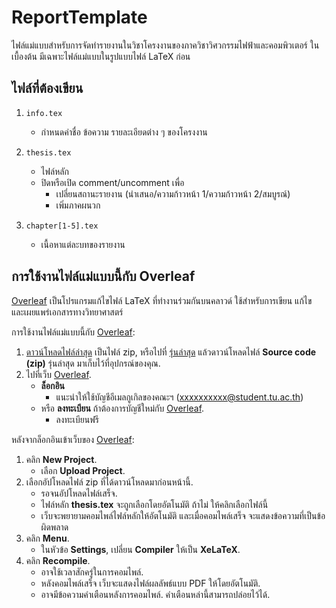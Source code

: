 # ReportTemplate

ไฟล์แม่แบบสำหรับการจัดทำรายงานในวิชาโครงงานของภาควิชาวิศวกรรมไฟฟ้าและคอมพิวเตอร์ ในเบื้องต้น มีเฉพาะไฟล์แม่แบบในรูปแบบไฟล์ LaTeX ก่อน

## ไฟล์ที่ต้องเขียน

1. `info.tex`

   - กำหนดค่าชื่อ ข้อความ รายละเอียดต่าง ๆ ของโครงงาน

2. `thesis.tex`

   - ไฟล์หลัก
   - ปิดหรือเปิด comment/uncomment เพื่อ
     - เปลี่ยนสถานะรายงาน (นำเสนอ/ความก้าวหน้า 1/ความก้าวหน้า 2/สมบูรณ์)
     - เพิ่มภาคผนวก

3. `chapter[1-5].tex`

   - เนื้อหาแต่ละบทของรายงาน

## การใช้งานไฟล์แม่แบบนี้กับ Overleaf

[Overleaf][overleaf url] เป็นโปรแกรมแก้ไขไฟล์ LaTeX ที่ทำงานร่วมกันบนคลาวด์ ใช้สำหรับการเขียน แก้ไข และเผยแพร่เอกสารทางวิทยาศาสตร์

การใช้งานไฟล์แม่แบบนี้กับ [Overleaf][overleaf url]:

1. [ดาวน์โหลดไฟล์ล่าสุด](https://github.com/tueceproj/reporttemplate/archive/master.zip) เป็นไฟล์ zip, หรือไปที่ [รุ่นล่าสุด](https://github.com/tueceproj/reporttemplate/releases/latest) แล้วดาวน์โหลดไฟล์ **Source code (zip)** รุ่นล่าสุด มาเก็บไว้ที่อุปกรณ์ของคุณ.
2. ไปที่เว็บ [Overleaf](https://www.overleaf.com/).
   - **ล็อกอิน**
     - แนะนำให้ใช้บัญชีอีเมลกูเกิลของคณะฯ (xxxxxxxxxx@student.tu.ac.th)
   - หรือ **ลงทะเบียน** ถ้าต้องการบัญชีใหม่กับ [Overleaf][overleaf url].
     - ลงทะเบียนฟรี

หลังจากล็อกอินเข้าเว็บของ [Overleaf][overleaf url]:

1. คลิก **New Project**.
   - เลือก **Upload Project**.
2. เลือกอัปโหลดไฟล์ zip ที่ได้ดาวน์โหลดมาก่อนหน้านี้.
   - รอจนอัปโหลดไฟล์เสร็จ.
   - ไฟล์หลัก **thesis.tex** จะถูกเลือกโดยอัตโนมัติ ถ้าไม่ ให้คลิกเลือกไฟล์นี้
   - เว็บจะพยายามคอมไพล์ไฟล์หลักให้อัตโนมัติ และเมื่อคอมไพล์เสร็จ จะแสดงข้อความที่เป็นข้อผิดพลาด
3. คลิก **Menu**.
   - ในหัวข้อ **Settings**, เปลี่ยน **Compiler** ให้เป็น **XeLaTeX**.
4. คลิก **Recompile**.
   - อาจใช้เวลาสักครู่ในการคอมไพล์.
   - หลังคอมไพล์เสร็จ เว็บจะแสดงไฟล์ผลลัพธ์แบบ PDF ให้โดยอัตโนมัติ.
   - อาจมีข้อความคำเตือนหลังการคอมไพล์. คำเตือนหล่านี้สามารถปล่อยไว้ได้.

[overleaf url]: https://www.overleaf.com/
